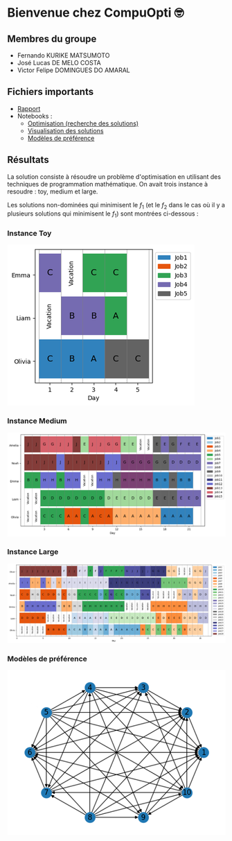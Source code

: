 # Bienvenue chez CompuOpti 🤓
## Membres du groupe

- Fernando KURIKE MATSUMOTO
- José Lucas DE MELO COSTA
- Victor Felipe DOMINGUES DO AMARAL


## Fichiers importants

- [Rapport](rapport/specifications.pdf)
- Notebooks :
    - [Optimisation (recherche des solutions)](generate_solutions.ipynb)
    - [Visualisation des solutions](filter_visualize.ipynb)
    - [Modèles de préférence](preference_models.ipynb)


## Résultats
La solution consiste à résoudre un problème d'optimisation en utilisant des techniques de programmation mathématique. On avait trois instance à resoudre : toy, medium et large.

Les solutions non-dominées qui minimisent le $f_1$ (et le $f_2$ dans le cas où il y a plusieurs solutions qui minimisent le $f_1$) sont montrées ci-dessous :

### Instance Toy

![planning Toy](rapport/images/plot_toy_planning.png)

### Instance Medium

![planning Medium](rapport/images/plot_medium_planning.png)

### Instance Large

![planning Large](rapport/images/plot_large_planning.png)

### Modèles de préférence
![grafo](rapport/images/promethee_graph.png)
